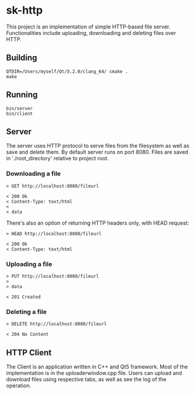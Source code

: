 # sk-http

This project is an implementation of simple HTTP-based file server. Functionalities include uploading, downloading and deleting files over HTTP.

## Building

```
QTDIR=/Users/myself/Qt/5.2.0/clang_64/ cmake .
make
```

## Running

```
bin/server
bin/client
```

## Server

The server uses HTTP protocol to serve files from the filesystem as well as save and delete them. By default server runs on port 8080. Files are saved in './root_directory' relative to project root.

### Downloading a file

```
> GET http://localhost:8080/fileurl

< 200 Ok
< Content-Type: text/html
<
< data
```

There's also an option of returning HTTP headers only, with HEAD request:

```
> HEAD http://localhost:8080/fileurl

< 200 Ok
< Content-Type: text/html
```

### Uploading a file

```
> PUT http://localhost:8080/fileurl
>
> data

< 201 Created
```

### Deleting a file

```
> DELETE http://localhost:8080/fileurl

< 204 No Content
```

## HTTP Client

The Client is an application written in C++ and Qt5 framework. Most of the implementation is in the uploaderwindow.cpp file. Users can upload and download files using respective tabs, as well as see the log of the operation.

